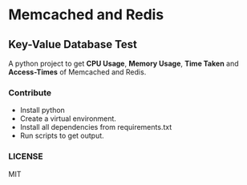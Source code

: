 # Memcached and Redis
## Key-Value Database Test

A python project to get **CPU Usage**, **Memory Usage**, **Time Taken** and **Access-Times** of Memcached and Redis.

### Contribute
- Install python
- Create a virtual environment.
- Install all dependencies from requirements.txt
- Run scripts to get output.


### LICENSE
MIT
